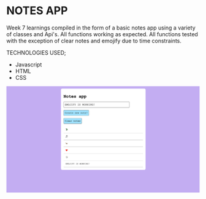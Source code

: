 # NOTES APP
Week 7 learnings compiled in the form of a basic notes app using a variety of classes and Api's. All functions working as expected. All functions tested with the exception of clear notes and emojify due to time constraints.

TECHNOLOGIES USED;

- Javascript
- HTML
- CSS

![My Image](./styling/NotesApp.png)
